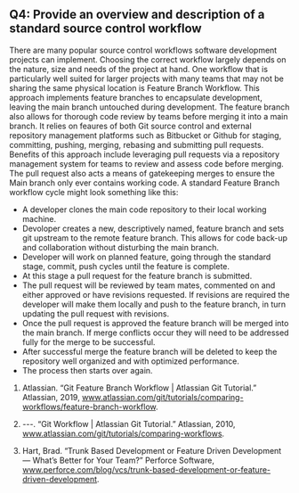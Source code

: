 ## Q4: Provide an overview and description of a standard source control workflow
There are many popular source control workflows software development projects can implement. Choosing the correct workflow largely depends on the nature, size and needs of the project at hand. One workflow that is particularly well suited for larger projects with many teams that may not be sharing the same physical location is Feature Branch Workflow. This approach implements feature branches to encapsulate development, leaving the main branch untouched during development. The feature branch also allows for thorough code review by teams before merging it into a main branch. It relies on feaures of both Git source control and external repository management platforms such as Bitbucket or Github for staging, committing, pushing, merging, rebasing and submitting pull requests. Benefits of this approach include leveraging pull requests via a repository management system for teams to review and assess code before merging. The pull request also acts a means of gatekeeping merges to ensure the Main branch only ever contains working code. A standard Feature Branch workflow cycle might look something like this:
- A developer clones the main code repository to their local working machine.
- Devoloper creates a new, descriptively named, feature branch and sets git upstream to the remote feature branch. This allows for code back-up and collaboration without disturbing the main branch. 
- Developer will work on planned feature, going through the standard stage, commit, push cycles until the feature is complete.
- At this stage a pull request for the feature branch is submitted.
- The pull request will be reviewed by team mates, commented on and either approved or have revisions requested. If revisions are required the developer will make them locally and push to the feature branch, in turn updating the pull request with revisions. 
- Once the pull request is approved the feature branch will be merged into the main branch. If merge conflicts occur they will need to be addressed fully for the merge to be successful. 
- After successful merge the feature branch will be deleted to keep the repository well organized and with optimized performance.
- The process then starts over again. 





1. Atlassian. “Git Feature Branch Workflow | Atlassian Git Tutorial.” Atlassian, 2019, www.atlassian.com/git/tutorials/comparing-workflows/feature-branch-workflow.

2. ---. “Git Workflow | Atlassian Git Tutorial.” Atlassian, 2010, www.atlassian.com/git/tutorials/comparing-workflows.

3. Hart, Brad. “Trunk Based Development or Feature Driven Development — What’s Better for Your Team?” Perforce Software, www.perforce.com/blog/vcs/trunk-based-development-or-feature-driven-development.
‌